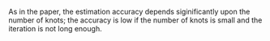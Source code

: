 As in the paper, the estimation accuracy depends siginificantly upon the number of knots; the accuracy is low if the number of knots is small and the iteration is not long enough.

